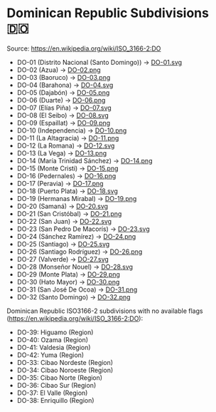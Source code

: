 # Dominican Republic Subdivisions 🇩🇴

Source: https://en.wikipedia.org/wiki/ISO_3166-2:DO

* DO-01 (Distrito Nacional (Santo Domingo)) -> [DO-01.svg](https://github.com/amckenna41/iso3166-flag-icons/blob/main/iso3166-2-icons/DO/DO-01.svg)
* DO-02 (Azua) -> [DO-02.png](https://github.com/amckenna41/iso3166-flag-icons/blob/main/iso3166-2-icons/DO/DO-02.png)
* DO-03 (Baoruco) -> [DO-03.png](https://github.com/amckenna41/iso3166-flag-icons/blob/main/iso3166-2-icons/DO/DO-03.png)
* DO-04 (Barahona) -> [DO-04.svg](https://github.com/amckenna41/iso3166-flag-icons/blob/main/iso3166-2-icons/DO/DO-04.svg)
* DO-05 (Dajabón) -> [DO-05.png](https://github.com/amckenna41/iso3166-flag-icons/blob/main/iso3166-2-icons/DO/DO-05.png)
* DO-06 (Duarte) -> [DO-06.png](https://github.com/amckenna41/iso3166-flag-icons/blob/main/iso3166-2-icons/DO/DO-06.png)
* DO-07 (Elías Piña) -> [DO-07.svg](https://github.com/amckenna41/iso3166-flag-icons/blob/main/iso3166-2-icons/DO/DO-07.svg)
* DO-08 (El Seibo) -> [DO-08.svg](https://github.com/amckenna41/iso3166-flag-icons/blob/main/iso3166-2-icons/DO/DO-08.svg)
* DO-09 (Espaillat) -> [DO-09.png](https://github.com/amckenna41/iso3166-flag-icons/blob/main/iso3166-2-icons/DO/DO-09.png)
* DO-10 (Independencia) -> [DO-10.png](https://github.com/amckenna41/iso3166-flag-icons/blob/main/iso3166-2-icons/DO/DO-10.png)
* DO-11 (La Altagracia) -> [DO-11.png](https://github.com/amckenna41/iso3166-flag-icons/blob/main/iso3166-2-icons/DO/DO-11.png)
* DO-12 (La Romana) -> [DO-12.svg](https://github.com/amckenna41/iso3166-flag-icons/blob/main/iso3166-2-icons/DO/DO-12.svg)
* DO-13 (La Vega) -> [DO-13.png](https://github.com/amckenna41/iso3166-flag-icons/blob/main/iso3166-2-icons/DO/DO-13.png)
* DO-14 (María Trinidad Sánchez) -> [DO-14.png](https://github.com/amckenna41/iso3166-flag-icons/blob/main/iso3166-2-icons/DO/DO-14.png)
* DO-15 (Monte Cristi) -> [DO-15.png](https://github.com/amckenna41/iso3166-flag-icons/blob/main/iso3166-2-icons/DO/DO-15.png)
* DO-16 (Pedernales) -> [DO-16.png](https://github.com/amckenna41/iso3166-flag-icons/blob/main/iso3166-2-icons/DO/DO-16.png)
* DO-17 (Peravia) -> [DO-17.png](https://github.com/amckenna41/iso3166-flag-icons/blob/main/iso3166-2-icons/DO/DO-17.png)
* DO-18 (Puerto Plata) -> [DO-18.svg](https://github.com/amckenna41/iso3166-flag-icons/blob/main/iso3166-2-icons/DO/DO-18.svg)
* DO-19 (Hermanas Mirabal) -> [DO-19.png](https://github.com/amckenna41/iso3166-flag-icons/blob/main/iso3166-2-icons/DO/DO-19.png)
* DO-20 (Samaná) -> [DO-20.svg](https://github.com/amckenna41/iso3166-flag-icons/blob/main/iso3166-2-icons/DO/DO-20.svg)
* DO-21 (San Cristóbal) -> [DO-21.png](https://github.com/amckenna41/iso3166-flag-icons/blob/main/iso3166-2-icons/DO/DO-21.png)
* DO-22 (San Juan) -> [DO-22.svg](https://github.com/amckenna41/iso3166-flag-icons/blob/main/iso3166-2-icons/DO/DO-22.svg)
* DO-23 (San Pedro De Macorís) -> [DO-23.svg](https://github.com/amckenna41/iso3166-flag-icons/blob/main/iso3166-2-icons/DO/DO-23.svg)
* DO-24 (Sánchez Ramírez) -> [DO-24.png](https://github.com/amckenna41/iso3166-flag-icons/blob/main/iso3166-2-icons/DO/DO-24.png)
* DO-25 (Santiago) -> [DO-25.svg](https://github.com/amckenna41/iso3166-flag-icons/blob/main/iso3166-2-icons/DO/DO-25.svg)
* DO-26 (Santiago Rodríguez) -> [DO-26.png](https://github.com/amckenna41/iso3166-flag-icons/blob/main/iso3166-2-icons/DO/DO-26.png)
* DO-27 (Valverde) -> [DO-27.svg](https://github.com/amckenna41/iso3166-flag-icons/blob/main/iso3166-2-icons/DO/DO-27.svg)
* DO-28 (Monseñor Nouel) -> [DO-28.svg](https://github.com/amckenna41/iso3166-flag-icons/blob/main/iso3166-2-icons/DO/DO-28.svg)
* DO-29 (Monte Plata) -> [DO-29.png](https://github.com/amckenna41/iso3166-flag-icons/blob/main/iso3166-2-icons/DO/DO-29.png)
* DO-30 (Hato Mayor) -> [DO-30.png](https://github.com/amckenna41/iso3166-flag-icons/blob/main/iso3166-2-icons/DO/DO-30.png)
* DO-31 (San José De Ocoa) -> [DO-31.png](https://github.com/amckenna41/iso3166-flag-icons/blob/main/iso3166-2-icons/DO/DO-31.png)
* DO-32 (Santo Domingo) -> [DO-32.png](https://github.com/amckenna41/iso3166-flag-icons/blob/main/iso3166-2-icons/DO/DO-32.png)

Dominican Republic ISO3166-2 subdivisions with no available flags (https://en.wikipedia.org/wiki/ISO_3166-2:DO):

* DO-39: Higuamo (Region)
* DO-40: Ozama (Region)
* DO-41: Valdesia (Region)
* DO-42: Yuma (Region)
* DO-33: Cibao Nordeste (Region)
* DO-34: Cibao Noroeste (Region)
* DO-35: Cibao Norte (Region)
* DO-36: Cibao Sur (Region)
* DO-37: El Valle (Region)
* DO-38: Enriquillo (Region)